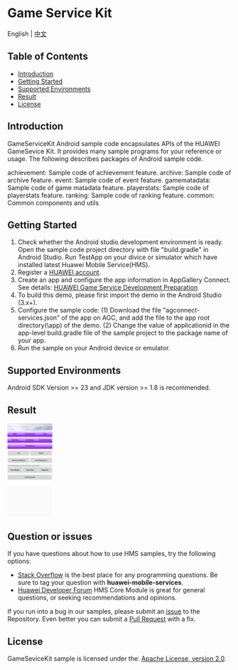 # Game Service Kit
English | [中文](https://github.com/HMS-Core/hms-game-demo/blob/master/README_ZH.md)
## Table of Contents

 * [Introduction](#introduction)
 * [Getting Started](#getting-started)
 * [Supported Environments](#supported-environments)
 * [Result](#result)
 * [License](#license)

## Introduction
   GameServiceKit Android sample code encapsulates APIs of the HUAWEI GameSevice Kit. It provides many sample programs for your reference or usage.
The following describes packages of Android sample code.

   achievement:    Sample code of achievement feature.
   archive:        Sample code of archive feature.
   event:          Sample code of event feature.
   gamematadata:   Sample code of game matadata feature.
   playerstats:    Sample code of playerstats feature.
   ranking:        Sample code of ranking feature.
   common:         Common components and utils

## Getting Started
   1. Check whether the Android studio development environment is ready. Open the sample code project directory with file "build.gradle" in Android Studio. Run TestApp on your divice or simulator which have installed latest Huawei Mobile Service(HMS).
   2. Register a [HUAWEI account](https://developer.huawei.com/consumer/en/).
   3. Create an app and configure the app information in AppGallery Connect.
   See details: [HUAWEI Game Service Development Preparation](https://developer.huawei.com/consumer/en/doc/development/HMSCore-Guides/config-agc-0000001050166285)
   4. To build this demo, please first import the demo in the Android Studio (3.x+).
   5. Configure the sample code:
   (1) Download the file "agconnect-services.json" of the app on AGC, and add the file to the app root directory(\app) of the demo.
   (2) Change the value of applicationid in the app-level build.gradle file of the sample project to the package name of your app.
   6. Run the sample on your Android device or emulator.

## Supported Environments
   Android SDK Version >= 23 and JDK version >= 1.8 is recommended.

## Result
   <img src="images/result_1.png" width = 20% height = 20%>

## Question or issues
If you have questions about how to use HMS samples, try the following options:
- [Stack Overflow](https://stackoverflow.com/questions/tagged/huawei-mobile-services) is the best place for any programming questions. Be sure to tag your question with 
**huawei-mobile-services**.
- [Huawei Developer Forum](https://forums.developer.huawei.com/forumPortal/en/home?fid=0101187876626530001) HMS Core Module is great for general questions, or seeking recommendations and opinions.

If you run into a bug in our samples, please submit an [issue](https://github.com/HMS-Core/hms-game-demo/issues) to the Repository. Even better you can submit a [Pull Request](https://github.com/HMS-Core/hms-game-demo/pulls) with a fix.

##  License
   GameSeviceKit sample is licensed under the: [Apache License, version 2.0](http://www.apache.org/licenses/LICENSE-2.0).
